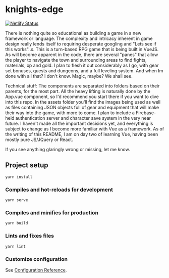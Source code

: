 # knights-edge

[![Netlify Status](https://api.netlify.com/api/v1/badges/25e25d3a-2a39-402c-b2b7-ac726b46e5df/deploy-status)](https://app.netlify.com/sites/vigorous-boyd-fccfdb/deploys)

There is nothing quite so educational as building a game in a new framework or language.
The complexity and intricacy inherent in game design really lends itself to requiring desperate googling and "Lets see if this works"..s.
This is a turn-based RPG game that is being built in VueJS. As will become apparent in the code, there are several "panes" that allow the player to 
navigate the town and surrounding areas to find fights, materials, xp and gold. I plan to flesh it out considerably as I go, with
gear set bonuses, quests and dungeons, and a full leveling system.
And when Im done with all that?
I don't know. Magic, maybe?
We shall see.

Technical stuff:
The components are separated into folders based on their parents, for the most part.
All the heavy lifting is naturally done by the App.vue component, so I'd recommend you start there if you want to dive into this repo.
In the assets folder you'll find the images being used as well as files containing JSON objects full of gear and equipment that will make
their way into the game, with more to come.
I plan to include a Firebase-held authentication server and character save system in the very near future.
I haven't made all the important decisions yet, and everything is subject to change as I become more familiar with Vue as a framework.
As of the writing of this README, I am on day two of learning Vue, having been mostly pure JS/JQuery or React.

If you see anything glaringly wrong or missing, let me know.

## Project setup
```
yarn install
```

### Compiles and hot-reloads for development
```
yarn serve
```

### Compiles and minifies for production
```
yarn build
```

### Lints and fixes files
```
yarn lint
```

### Customize configuration
See [Configuration Reference](https://cli.vuejs.org/config/).
